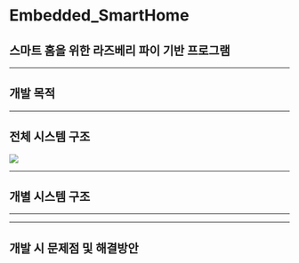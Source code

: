 # Embedded_SmartHome
## 스마트 홈을 위한 라즈베리 파이 기반 프로그램

----
## 개발 목적


----
## 전체 시스템 구조
<img src = "![image](https://user-images.githubusercontent.com/46674066/207764959-25c48553-5cac-4623-92a7-6d6fef7557cf.png)" width="width size%" height="height size%">


----
## 개별 시스템 구조

----


----


## 개발 시 문제점 및 해결방안
